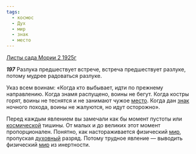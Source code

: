 ```yaml
---
tags:
  - космос
  - Дух
  - мир
  - знак
  - место
---
```


[Листы сада Мории 2 1925г](/agni/1925)

___197___
Разлука предшествует встрече, встреча предшествует разлуке, потому мудрее радоваться разлуке.   

Указ всем воинам: «Когда кто выбывает, идти по прежнему направлению. Когда знамя распущено, воины не бегут. Когда костры горят, воины не теснятся и не занимают чужое [место](/tag/#место). Когда дан [знак](/tag/#знак) ночного похода, воины не жалуются, но идут осторожно».   

Перед каждым явлением вы замечали как бы момент пустоты или [космической](/tag/#космос) тишины. От малых и до великих этот момент пропорционален. Понятно, как настораживается физический [мир](/tag/#мир), пропуская [духовный](/tag/#Дух) разряд. Потому трудное явление — выводить физический [мир](/tag/#мир) из инертности.   

